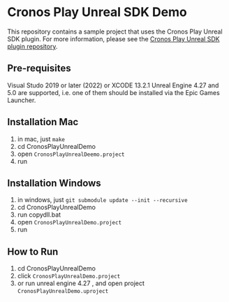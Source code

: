 # Cronos Play Unreal SDK Demo
This repository contains a sample project that uses the Cronos Play Unreal SDK plugin.
For more information, please see the [Cronos Play Unreal SDK plugin repository](https://github.com/crypto-com/play-unreal-plugin).


## Pre-requisites
Visual Studo 2019 or later (2022) or XCODE 13.2.1
Unreal Engine 4.27 and 5.0 are supported, i.e. one of them should be installed via the Epic Games Launcher.


## Installation Mac
1. in mac, just `make`
2. cd CronosPlayUnrealDemo
3. open `CronosPlayUnrealDeemo.project`
4. run

## Installation Windows
1. in windows, just `git submodule update --init --recursive`
2. cd CronosPlayUnrealDemo
3. run copydll.bat
4. open `CronosPlayUnrealDemo.project`
5. run


## How to Run
1. cd CronosPlayUnrealDemo
2. click `CronosPlayUnrealDemo.project`
3. or run unreal engine 4.27 , and open project `CronosPlayUnrealDemo.uproject`